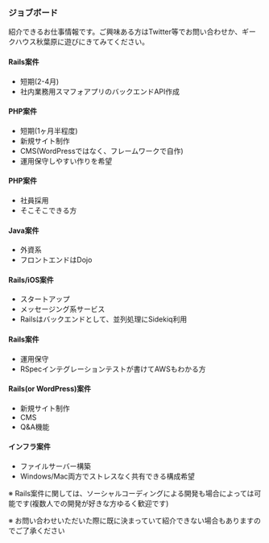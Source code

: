 ### ジョブボード

紹介できるお仕事情報です。ご興味ある方はTwitter等でお問い合わせか、ギークハウス秋葉原に遊びにきてみてください。

#### Rails案件

- 短期(2-4月)
- 社内業務用スマフォアプリのバックエンドAPI作成

#### PHP案件

- 短期(1ヶ月半程度)
- 新規サイト制作
- CMS(WordPressではなく、フレームワークで自作)
- 運用保守しやすい作りを希望

#### PHP案件

- 社員採用
- そこそこできる方

#### Java案件

- 外資系
- フロントエンドはDojo

#### Rails/iOS案件

- スタートアップ
- メッセージング系サービス
- Railsはバックエンドとして、並列処理にSidekiq利用

#### Rails案件

- 運用保守
- RSpecインテグレーションテストが書けてAWSもわかる方

#### Rails(or WordPress)案件

- 新規サイト制作
- CMS
- Q&A機能

#### インフラ案件

- ファイルサーバー構築
- Windows/Mac両方でストレスなく共有できる構成希望

※ Rails案件に関しては、ソーシャルコーディングによる開発も場合によっては可能です(複数人での開発が好きな方ゆるく歓迎です)

※ お問い合わせいただいた際に既に決まっていて紹介できない場合もありますのでご了承ください

